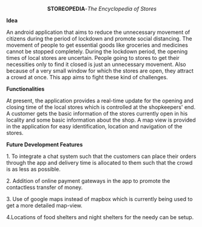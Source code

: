 <p align="center"><b>STOREOPEDIA</b>-<i>The Encyclopedia of Stores</i></p>

<b>Idea</b>
<p>An android application that aims to reduce the unnecessary movement of citizens during the period of lockdown and promote social 
distancing. The movement of people to get essential goods like groceries and medicines cannot be stopped completely. During the lockdown 
period, the opening times of local stores are uncertain. People going to stores to get their necessities only to find it closed is just an 
unnecessary movement. Also because of a very small window for which the stores are open, they attract a crowd at once. This app aims to 
fight these kind of challenges. </p>


<b>Functionalities</b>
<p>At present, the application provides a real-time update for the opening and closing time of the local stores which is controlled at the 
shopkeepers' end. A customer gets the basic information of the stores currently open in his locality and some basic information about the 
shop. A map view is provided in the application for easy identification, location and navigation of the stores.</p>


<b>Future Development Features</b>
<p>1. To integrate a chat system such that the customers can place their orders through the app and delivery time is allocated to them such
that the crowd is as less as possible.</p>
<p>2. Addition of online payment gateways in the app to promote the contactless transfer of money.</p>
<p>3. Use of google maps instead of mapbox which is currently being used to get a more detailed map-view.</p>
<p>4.Locations of food shelters and night shelters for the needy can be setup.</p>
